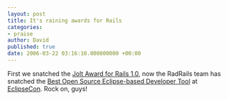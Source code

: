 ```yaml
---
layout: post
title: It's raining awards for Rails
categories:
- praise
author: David
published: true
date: 2006-03-22 03:16:10.000000000 +00:00
---
```

<p>First we snatched the <a href="http://weblog.rubyonrails.org/articles/2006/03/16/rails-and-the-agile-book-win-top-honors-at-jolt-awards">Jolt Award for Rails 1.0</a>, now the RadRails team has snatched the <a href="http://www.radrails.org/blog/show/56">Best Open Source Eclipse-based Developer Tool</a> at <a href="http://www.eclipsecon.org/2006/Home.do">EclipseCon</a>. Rock on, guys!</p>